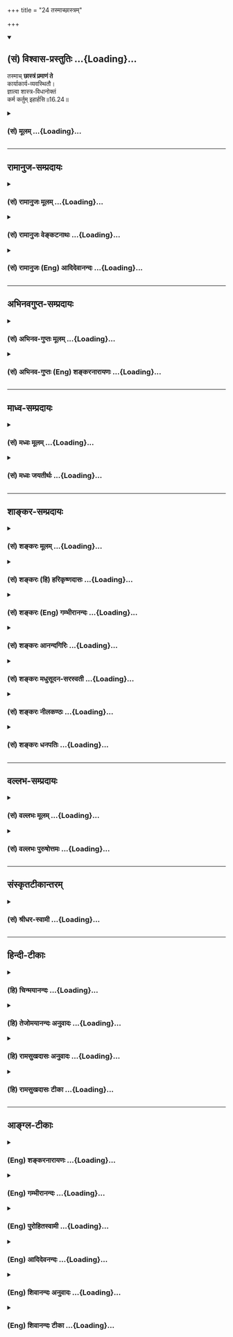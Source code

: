 +++
title = "24 तस्माच्छास्त्रम्"

+++
<div class="js_include" newlevelforh1="2" title="(सं) विश्वास-प्रस्तुतिः" unfilled url="/purANam_vaiShNavam/mahAbhAratam/06-bhIShma-parva/03-bhagavad-gItA-parva/saMskRtam/vishvAsa-prastutiH/16_daivAsura-sampad-vib/24_tasmAchChAstram.md">
<details open><summary><h2>(सं) विश्वास-प्रस्तुतिः ...{Loading}...</h2></summary>

तस्माच् **छास्त्रं प्रमाणं ते**  
कार्याकार्य-व्यवस्थितौ।  
ज्ञात्वा शास्त्र-विधानोक्तं  
कर्म कर्तुम् इहार्हसि॥16.24॥
</details>
</div>
<div class="js_include collapsed" newlevelforh1="3" title="(सं) मूलम्" unfilled url="/purANam_vaiShNavam/mahAbhAratam/06-bhIShma-parva/03-bhagavad-gItA-parva/saMskRtam/mUlam/16_daivAsura-sampad-vib/24_tasmAchChAstram.md">
<details><summary><h3>(सं) मूलम् ...{Loading}...</h3></summary>

तस्माच्छास्त्रं प्रमाणं ते कार्याकार्यव्यवस्थितौ।  
ज्ञात्वा शास्त्रविधानोक्तं कर्म कर्तुमिहार्हसि।।16.24।।
</details>
</div>


_________________
## रामानुज-सम्प्रदायः
<div class="js_include collapsed" newlevelforh1="3" title="(सं) रामानुजः मूलम्" unfilled url="/purANam_vaiShNavam/mahAbhAratam/06-bhIShma-parva/03-bhagavad-gItA-parva/saMskRtam/rAmAnujaH/mUlam/16_daivAsura-sampad-vib/24_tasmAchChAstram.md">
<details><summary><h3>(सं) रामानुजः मूलम् ...{Loading}...</h3></summary>

।।16.24।। तस्मात् **कार्याकार्यव्यवस्थितौ** उपादेयानुपादेयव्यवस्थायां
**शास्त्रम्** एव तव **प्रमाणम्।** धर्मशास्त्रेतिहासपुराणाद्युपबृंहिता
वेदा यद् एव पुरुषोत्तमाख्यं परं तत्त्वं तत्प्रीणनरूपं
तत्प्राप्त्युपायभूतं च कर्म अवबोधयन्ति तत् **शास्त्रविधानोक्तं** तत्त्वं
**कर्म** च **ज्ञात्वा** यथावद् अन्यूनातिरिक्तं विज्ञाय **कर्तुं** त्वं
**अर्हसि** तद् एव उपादातुम् अर्हसि।

</details>
</div>
<div class="js_include collapsed" newlevelforh1="3" title="(सं) रामानुजः वेङ्कटनाथः" unfilled url="/purANam_vaiShNavam/mahAbhAratam/06-bhIShma-parva/03-bhagavad-gItA-parva/saMskRtam/rAmAnujaH/venkaTanAthaH/16_daivAsura-sampad-vib/24_tasmAchChAstram.md">
<details><summary><h3>(सं) रामानुजः वेङ्कटनाथः ...{Loading}...</h3></summary>

  
  
।।16.24।। अध्यायोक्तं सर्वमेतदर्थमित्यभिप्रायेणानुशिष्यते --
तस्माच्छास्त्रमिति। अत्र
कार्याकार्यशब्दयोरुत्पाद्यानुत्पाद्यादिविषयत्वस्यासङ्गतिमभिप्रेत्याऽऽहउपादेयानुपादेयव्यवस्थायामिति।
अनुष्ठानविपर्ययस्य तत्त्वविपर्ययस्य च आसुरस्वभावे प्रदर्शितत्वादत्र च
तद्विपर्ययस्य विवक्षितत्वात् कार्याकार्यशब्दौ तत्त्वातत्त्वयोः
प्रदर्शनार्थावित्यभिप्रायेणोपादेयादिसाधारणशब्दः। उपादानमत्र यथाशास्त्रं
मनसा स्वीकरणं शास्त्रमेवेत्युक्तं;श्रुतिः स्मृतिः सदाचारः
\[या.स्मृ.1।7\] इत्यादिविरोधादित्यत्राऽऽह -- धर्मशास्त्रेति।
आदिशब्देनाचारग्रहणं;यजन्त्यविधिपूर्वकं \[9।23\]न तु मामभिजानन्ति
\[9।24\] इत्यादिव्यवच्छेदाय ज्ञात्त्वेत्यादिकमुच्यत इत्याहयदेवेति।
सर्वाणि हि शास्त्राणि साक्षाद्वा परम्परया वा परमपुरुषसमाराधनतयैव सर्वाणि
विदधति तत्र तत्त्वहितयोःवेदैश्च सर्वैरहमेव वेद्यः \[15।15\] इत्युक्तं
परतत्त्वं प्रागुक्तसमाख्यया
स्मारयतिपुरुषोत्तमाख्यमिति। तत्प्राप्त्युपायभूतं चेति सर्वेषां हि
फलसङ्गादित्यागेनानुष्ठितानां परब्रह्मप्राप्त्युपायत्वमेव स्वभाव इति
भावः। अत्रअवबोधयन्तीत्यनेनाज्ञातज्ञापनरूपविधानशब्दार्थो विवृतः।
अयथाशास्त्रं कर्मणां करणं च न कर्तव्यमित्यभिप्रायेणकर्तुमर्हसि
इत्युक्तम्। तस्मादप्यनुष्ठानतत्त्वाध्यवसायसाधारण्यमाहउपादातुमिति। अर्हसि
इत्येतदनुसारिमध्यमत्वमिति निर्देशः तस्य दैवीसम्पदभिजातस्य
योग्यत्वातिशयद्योतनाय। एतदुक्तं भवति -- सत्त्वोत्तरेण भवता
कुहकपुरुषकौशलातिशयपरिग्राहितमोहनशास्त्राभासप्रक्रियानुधावनेन
नित्यभगवदाज्ञारूपवेदाख्यशास्त्रसारभूताद्यथाधिकारं
कर्मयोगभक्तियोगरूपभगवदनन्यभजनपरमधर्मान्न प्रच्युतेन भवितव्यम् अपितु स एव
नित्यमुपादेयः -- इति। इहेति निर्देशः कर्माधिकारभूमिप्रदर्शनार्थः;
कर्मवश्यावस्थत्वज्ञापको वा।  
  
इति कवितार्किकसिंहस्य सर्वतन्त्रस्वतन्त्रस्य श्रीमद्वेङ्कटनाथस्य
वेदान्ताचार्यस्य कृतिषु भगवद्रामानुजविरचितश्रीमद्गीताभाष्यटीकायां
तात्पर्यचन्द्रिकायां षोडशोऽध्यायः।।16।। , ,

</details>
</div>
<div class="js_include collapsed" newlevelforh1="3" title="(सं) रामानुजः (Eng) आदिदेवानन्दः" unfilled url="/purANam_vaiShNavam/mahAbhAratam/06-bhIShma-parva/03-bhagavad-gItA-parva/saMskRtam/rAmAnujaH/english/AdidevAnandaH/16_daivAsura-sampad-vib/24_tasmAchChAstram.md">
<details><summary><h3>(सं) रामानुजः (Eng) आदिदेवानन्दः ...{Loading}...</h3></summary>

16.24 Hence, the Sastra is to be the only authority for you in determining what should be done and what should not be done, viz., in deciding what ought to be accepted and what ought not be accepted. You should know, i.e., understand, neither more nor less than what constitutes the truth and the work enjoined in the injunctions of the Sastras which the Highest Reality called the Supreme Person revealed in the Vedas. The Vedic injunctions are supplemented by the Dharma-sastras,
the Itihasas and the Puranas. The acts enjoined by them are the means for reaching Him and for pleasing Him. You should perform them; you should accept them alone.

</details>
</div>


_________________
## अभिनवगुप्त-सम्प्रदायः
<div class="js_include collapsed" newlevelforh1="3" title="(सं) अभिनव-गुप्तः मूलम्" unfilled url="/purANam_vaiShNavam/mahAbhAratam/06-bhIShma-parva/03-bhagavad-gItA-parva/saMskRtam/abhinava-guptaH/mUlam/16_daivAsura-sampad-vib/24_tasmAchChAstram.md">
<details><summary><h3>(सं) अभिनव-गुप्तः मूलम् ...{Loading}...</h3></summary>

।।16.23 -- 16.24।। न चैतत् पुरुषवचनमित्यनादरणीयम्; अपि तु
अनादिशास्त्रमत्र प्रमाणम् इत्युच्यते -- यः शास्त्रविधिमिति। तस्मादिति।
शास्त्रविधिं त्यजत स्वमनीषयैव कार्याकार्यविचारं कुर्वतः प्रत्युत
नरकपातः। तस्मात् आत्मबुद्ध्या +++(S;;N add शास्त्रमननुसृत्य after
आत्मबुद्ध्या)+++ कार्याकार्यव्यवस्थां मा कार्षीः इति तात्पर्यम् \[इति\]।  
  

</details>
</div>
<div class="js_include collapsed" newlevelforh1="3" title="(सं) अभिनव-गुप्तः (Eng) शङ्करनारायणः" unfilled url="/purANam_vaiShNavam/mahAbhAratam/06-bhIShma-parva/03-bhagavad-gItA-parva/saMskRtam/abhinava-guptaH/english/shankaranArAyaNaH/16_daivAsura-sampad-vib/24_tasmAchChAstram.md">
<details><summary><h3>(सं) अभिनव-गुप्तः (Eng) शङ्करनारायणः ...{Loading}...</h3></summary>

16.23-24 Yah sastravidhim etc. Tasmat etc. On the other hand, a fall
into the hell is \[inevitable\] for a person who rejects the scriptural
injunctions and makes, using his own intellect, an analysis as to what
is to be done and what is not to be done. Therefore, don't make a
decision with your intellect about what is to be done and what is not to
be done.-This is what is intended to be conveyed here.

</details>
</div>


_________________
## माध्व-सम्प्रदायः
<div class="js_include collapsed" newlevelforh1="3" title="(सं) मध्वः मूलम्" unfilled url="/purANam_vaiShNavam/mahAbhAratam/06-bhIShma-parva/03-bhagavad-gItA-parva/saMskRtam/madhvaH/mUlam/16_daivAsura-sampad-vib/24_tasmAchChAstram.md">
<details><summary><h3>(सं) मध्वः मूलम् ...{Loading}...</h3></summary>

।।16.24।। Sri Madhvacharya did not comment on this sloka.

</details>
</div>
<div class="js_include collapsed" newlevelforh1="3" title="(सं) मध्वः जयतीर्थः" unfilled url="/purANam_vaiShNavam/mahAbhAratam/06-bhIShma-parva/03-bhagavad-gItA-parva/saMskRtam/madhvaH/jayatIrthaH/16_daivAsura-sampad-vib/24_tasmAchChAstram.md">
<details><summary><h3>(सं) मध्वः जयतीर्थः ...{Loading}...</h3></summary>

।।16.24।। Sri Jayatirtha did not comment on this sloka.

</details>
</div>


_________________
## शाङ्कर-सम्प्रदायः
<div class="js_include collapsed" newlevelforh1="3" title="(सं) शङ्करः मूलम्" unfilled url="/purANam_vaiShNavam/mahAbhAratam/06-bhIShma-parva/03-bhagavad-gItA-parva/saMskRtam/shankaraH/mUlam/16_daivAsura-sampad-vib/24_tasmAchChAstram.md">
<details><summary><h3>(सं) शङ्करः मूलम् ...{Loading}...</h3></summary>

।।16.24।। --,**तस्मात् शास्त्रं प्रमाणं** ज्ञानसाधनं **ते** तव
**कार्याकार्यव्यवस्थितौ** कर्तव्याकर्तव्यव्यवस्थायाम्। अतः **ज्ञात्वा**
बुद्ध्वा **शास्त्रविधानोक्तं** विधिः विधानं शास्त्रेण विधानं
शास्त्रविधानम् कुर्यात्; न कुर्यात् इत्येवंलक्षणम्; तेन उक्तं
स्व**कर्म** यत् तत् **कर्तुम् इह** **अर्हसि;** इह इति
कर्माधिकारभूमिप्रदर्शनार्थम् इति।। इति श्रीमत्परमहंसपरिव्राजकाचार्यस्य
श्रीगोविन्दभगवत्पूज्यपादशिष्यस्य,श्रीमच्छंकरभगवतः कृतौ
श्रीमद्भगवद्गीताभाष्ये  
  
षोडशोऽध्यायः।।  
  

</details>
</div>
<div class="js_include collapsed" newlevelforh1="3" title="(सं) शङ्करः (हि) हरिकृष्णदासः" unfilled url="/purANam_vaiShNavam/mahAbhAratam/06-bhIShma-parva/03-bhagavad-gItA-parva/saMskRtam/shankaraH/hindI/harikRShNadAsaH/16_daivAsura-sampad-vib/24_tasmAchChAstram.md">
<details><summary><h3>(सं) शङ्करः (हि) हरिकृष्णदासः ...{Loading}...</h3></summary>

।।16.24।। सुतरां कर्तव्य और अकर्तव्यकी व्यवस्थामें तेरे लिये शास्त्र ही
प्रमाण है; अर्थात् ज्ञान प्राप्त करनेका साधन है। अतः शास्त्रविधानसे कही
हुई बातको समझकर यानी आज्ञाका नाम विधान है। शास्त्रद्वारा जो ऐसी आज्ञा दी
जाय कि यह कार्य कर; यह मत कर वह शास्त्रविधान है; उससे बताये,हुए
स्वकर्मको जानकर तुझे इस कर्मक्षेत्रमें कार्य करना उचित है। इह शब्द जिस
भूमिमें कर्मोंका अधिकार है उसका लक्ष्य करवानेवाला है।

</details>
</div>
<div class="js_include collapsed" newlevelforh1="3" title="(सं) शङ्करः (Eng) गम्भीरानन्दः" unfilled url="/purANam_vaiShNavam/mahAbhAratam/06-bhIShma-parva/03-bhagavad-gItA-parva/saMskRtam/shankaraH/english/gambhIrAnandaH/16_daivAsura-sampad-vib/24_tasmAchChAstram.md">
<details><summary><h3>(सं) शङ्करः (Eng) गम्भीरानन्दः ...{Loading}...</h3></summary>

16.24 Tasmat, therefore; sastram, the scripure; is te, your; pramanam,
authority, the means of knowledge; karya-akarya-vyavasthitau, as regards
the determination of what is to be done and what is not to be done.
Therefore, jnatva, after understanding; that which is your own karma,
duty; sastra-vidhana-uktam, as presented by scriptural
injunction-vidhana is the same as vidhi, precept, in the form, 'you
should do', 'you should not do'; as presented by that; arhasi, you
ought; kartum, to perform; it iha, here. 'Here' is used for pointing out
the sphere in which one is intitled to perform his duties.
F:gitadataR.K.GitaCHAPTER16.doc Page 1 of 1

</details>
</div>
<div class="js_include collapsed" newlevelforh1="3" title="(सं) शङ्करः आनन्दगिरिः" unfilled url="/purANam_vaiShNavam/mahAbhAratam/06-bhIShma-parva/03-bhagavad-gItA-parva/saMskRtam/shankaraH/AnandagiriH/16_daivAsura-sampad-vib/24_tasmAchChAstram.md">
<details><summary><h3>(सं) शङ्करः आनन्दगिरिः ...{Loading}...</h3></summary>

।।16.24।। शास्त्रादृते कर्मणो निष्फलत्वे फलितमाह -- **तस्मादिति।**
कर्तव्याकर्तव्यौ धर्माधर्मौ तस्य शास्त्रस्य प्रमाणत्वेऽपि मम किं
कर्तव्यमित्याशङ्क्याह -- **अत इति।** स्वकर्म क्षत्रियस्य युद्धादि;
इतिशब्दोऽध्यायसमाप्त्यर्थः। तदनेनाध्यायेन
प्राग्भवीयकर्मवासनानुसारेणाभिव्यज्यमानसात्त्विकादिप्रकृतित्रयविभागेन
दैव्यासुरीतिसंपद्द्वयमादानहानाभ्यामुपदिश्य कामक्रोधलोभानपहाय
पुरुषार्थिना शास्त्रप्रवणेन तदुक्तकारिणा भवितव्यमिति निर्धारितम्। इति
श्रीमत्परमहंसपरिव्राजकाचार्यश्रीमच्छुद्धानन्दपूज्यपादशिष्यानन्दगिरिकृतौ
षोडशोऽध्यायः।।16।।  
  

</details>
</div>
<div class="js_include collapsed" newlevelforh1="3" title="(सं) शङ्करः मधुसूदन-सरस्वती" unfilled url="/purANam_vaiShNavam/mahAbhAratam/06-bhIShma-parva/03-bhagavad-gItA-parva/saMskRtam/shankaraH/madhusUdana-sarasvatI/16_daivAsura-sampad-vib/24_tasmAchChAstram.md">
<details><summary><h3>(सं) शङ्करः मधुसूदन-सरस्वती ...{Loading}...</h3></summary>

।।16.24।। यस्मादेवं -- तस्मादिति। यस्माच्छास्त्रविमुखतया
कामाधीनप्रवृत्तिरैहिकपारत्रिकसर्वपुरुषार्थायोग्या तस्मात्ते तव
श्रेयोऽर्थिनः कार्याकार्यव्यवस्थितौ किं कार्यं किमकार्यमिति विषये
शास्त्रं वेदतदुपजीविस्मृतिपुराणादिकमेव बोधकं प्रमाणं नान्यत्
स्वोत्प्रेक्षाबुद्धवाक्यादीत्यभिप्रायः। एवंचेह कर्माधिकारभूमौ
शास्त्रविधानेन कुर्यान्न कुर्यादित्येवंप्रवर्तनानिवर्तनारूपेण
वैदिकलिङादिपदेनोक्तं कर्म विहितं प्रतिषिद्धं च ज्ञात्वा निषिद्धं वर्जयन्
विहितं क्षत्रियस्य युद्धादिकर्म त्वं कर्तुमर्हसि
सत्त्वशुद्धिपर्यन्तमित्यर्थः। तदेवमस्मिन्नध्याये सर्वस्या आसुर्याः संपदो
मूलभूतान्त्सर्वश्रेयःप्रापकान्त्सर्वश्रेयःप्रतिबन्धकान्महादोषान्कामक्रोधलोभानपहाय
श्रेयोर्थिना श्रद्दधानतया शास्त्रप्रवणेन तदुपदिष्टार्थानुष्ठानपरेण
भवितव्यमिति संपद्वयविभागप्रदर्शनमुखेन निर्धारितम्।

</details>
</div>
<div class="js_include collapsed" newlevelforh1="3" title="(सं) शङ्करः नीलकण्ठः" unfilled url="/purANam_vaiShNavam/mahAbhAratam/06-bhIShma-parva/03-bhagavad-gItA-parva/saMskRtam/shankaraH/nIlakaNThaH/16_daivAsura-sampad-vib/24_tasmAchChAstram.md">
<details><summary><h3>(सं) शङ्करः नीलकण्ठः ...{Loading}...</h3></summary>

।।16.24।। यस्माच्छास्त्रातिगः शुद्ध्यादिकं त्रयं नाप्नोति तस्मात्ते तव
शुद्ध्यादिकामस्य शास्त्रमेव प्रमाणं किं कार्यं किं न कार्यमित्यस्यां
व्यवस्थायाम्। एवं ज्ञात्वा शास्त्रं इदं कर्तव्यमिदं न कर्तव्यमिति शासनं
वेदाज्ञारूपं; विधानं च तदुल्लङ्घने प्रतिसमाधानम्। अग्निहोत्राद्यकरणेऽयं
दोषस्तत्परिहारार्थमिदं कृच्छ्रादिकं प्रायश्चित्तम्। ब्रह्महत्यादिकरणेऽयं
दोषस्तत्परिहारार्थमिदमश्वमेधादि अन्यद्वा प्रायश्चित्तम्। शास्त्रं च
विधानं च ताभ्यामुक्तं कर्म इह मनुष्यलोके कर्तुमर्हसि। लोकान्तरे
कर्मस्वनधिकारं दर्शयितुमिहेत्युक्तम् तदेवं शास्त्रानुवर्तिन एव
चित्तशुद्ध्यादिकं नान्यस्येति सिद्धम्।

</details>
</div>
<div class="js_include collapsed" newlevelforh1="3" title="(सं) शङ्करः धनपतिः" unfilled url="/purANam_vaiShNavam/mahAbhAratam/06-bhIShma-parva/03-bhagavad-gItA-parva/saMskRtam/shankaraH/dhanapatiH/16_daivAsura-sampad-vib/24_tasmAchChAstram.md">
<details><summary><h3>(सं) शङ्करः धनपतिः ...{Loading}...</h3></summary>

।।16.24।। यस्माच्छास्त्रविधिमुत्सृज्य कामकारतः प्रवृत्तानां
पुरुषार्थहानिरनर्थावाप्तिश्च तस्मात्ते दैवीं संपदमभिजातस्य तव
कार्याकार्यव्यवस्थितौ कर्तव्याकर्तव्यव्यवस्थायां शास्त्रं प्रमाणं
ज्ञानसाधनमतः शास्त्रेण विधानं कुर्यादित्येवंलक्षणं शास्त्रविधानं
तेनोक्तं स्वस्य क्षत्रियस्य यत्कर्म तदिह कर्माधिकारभूमौ कर्तुमर्हसि
योग्योऽसि। इदं कर्तव्यमिदं नेति शासनं वेदाज्ञारुपं शास्त्रं तदतिक्रमे
प्रायश्चित्तं विधानं शास्त्रं च विधानं च ताभ्यामुक्तमिति
तूक्तविधानपदार्थस्य शास्तेनेनेति व्युत्पत्त्या
शास्त्रपदार्थऽन्तर्भावमभिप्रेत्याचार्यैर्नोक्तं तदनेन षोडशाध्यायेन
संपद्वयं निरुपयता सर्वस्या आसुर्याः संपदो मूलभूतान् सर्वानर्थप्रापकान्
सर्वार्थप्रतिबन्धकान्महादोषान्कामादीन् त्रीन्परित्यज्य तत्परिवर्जनं
श्रेयआचरणकारणं शास्त्रविध्युल्लङ्घनं च विहाय श्रेयोऽर्थिना श्रद्दधानतया
शास्त्रोपदिष्टार्थानुष्ठानपरेण भवितव्यमिति दर्शयता आसुर्याः परिवर्जनेन
दैव्या उपादानेन च लभ्यमखण्डं मोक्षाख्यं ब्रह्म प्रकाशितम्। इति
श्रीमत्परमहंसपरिव्राजकाचार्यबालस्वामिश्रीपादशिष्यदत्तवंशावतंसरामकुमारसूनुधनपतिविदुषा
विरचितायां गीताभाष्योत्कर्षदीपिकायं षोडशोऽध्यायः।।16।।

</details>
</div>


_________________
## वल्लभ-सम्प्रदायः
<div class="js_include collapsed" newlevelforh1="3" title="(सं) वल्लभः मूलम्" unfilled url="/purANam_vaiShNavam/mahAbhAratam/06-bhIShma-parva/03-bhagavad-gItA-parva/saMskRtam/vallabhaH/mUlam/16_daivAsura-sampad-vib/24_tasmAchChAstram.md">
<details><summary><h3>(सं) वल्लभः मूलम् ...{Loading}...</h3></summary>

।।16.24।। फलितमाह -- तस्माच्छास्त्रमिति। तस्मान्मयि दत्तचित्तः कर्म
युद्धाख्यं शास्त्रविधानोक्तं स्वधर्मं
कर्त्तुमर्हसि। स्वकर्मवृत्तिर्दैवस्य निवृत्तिर्नासुरोदयात्। इति
दैवासुरविभागोऽयं षोडश ईरितः।।।।

</details>
</div>
<div class="js_include collapsed" newlevelforh1="3" title="(सं) वल्लभः पुरुषोत्तमः" unfilled url="/purANam_vaiShNavam/mahAbhAratam/06-bhIShma-parva/03-bhagavad-gItA-parva/saMskRtam/vallabhaH/puruShottamaH/16_daivAsura-sampad-vib/24_tasmAchChAstram.md">
<details><summary><h3>(सं) वल्लभः पुरुषोत्तमः ...{Loading}...</h3></summary>

  
  
।।16.24।। तस्मादिति। तस्मात् कारणात्ते तव दैव्यां सम्पदि जातस्य
कार्याकार्यव्यवस्थितौइदं कार्यम्; इदमकार्यम् एतयोर्व्यवस्थितौ
व्यवस्थायां शास्त्रं प्रमाणं; अतः शास्त्रं विधानोक्तं ज्ञात्वैतत्सङ्गेन
त्वं कर्म,कर्तुमिह प्रपञ्चे अर्हसि।  
  
दैवासुरीयसम्पत्तिविवेकेन तु षोडशे। सङ्गत्यागविभागेन बन्धमोक्षौ
विवेचितौ।।1।।

</details>
</div>


_________________
## संस्कृतटीकान्तरम्
<div class="js_include collapsed" newlevelforh1="3" title="(सं) श्रीधर-स्वामी" unfilled url="/purANam_vaiShNavam/mahAbhAratam/06-bhIShma-parva/03-bhagavad-gItA-parva/saMskRtam/shrIdhara-svAmI/16_daivAsura-sampad-vib/24_tasmAchChAstram.md">
<details><summary><h3>(सं) श्रीधर-स्वामी ...{Loading}...</h3></summary>

।।16.24।। फलितमाह **-- तस्मादिति।** इदं कार्यमिदमकार्यमित्यस्यां
व्यवस्थायां ते तव शास्त्रं श्रुतिस्मृतिपुराणादिकमेव प्रमाणम्। अतः
शास्त्रविधानोक्तं कर्म ज्ञात्वा इह कर्माधिकारे वर्तमानो यथाऽधिकारं कर्म
कर्तुमर्हसि। ,तन्मूलत्वात्सत्त्वशुद्धिसम्यग्ज्ञानमुक्तीनामित्यर्थः।

</details>
</div>


_________________
## हिन्दी-टीकाः
<div class="js_include collapsed" newlevelforh1="3" title="(हि) चिन्मयानन्दः" unfilled url="/purANam_vaiShNavam/mahAbhAratam/06-bhIShma-parva/03-bhagavad-gItA-parva/hindI/chinmayAnandaH/16_daivAsura-sampad-vib/24_tasmAchChAstram.md">
<details><summary><h3>(हि) चिन्मयानन्दः ...{Loading}...</h3></summary>

।।16.24।। पूर्व के तीन श्लोकों में दी गई युक्तियों का यह निष्कर्ष निकलता
है कि साधक को शास्त्र प्रमाण के अनुसार अपनी जीवन पद्धति अपनानी चाहिए।
कर्तव्य और अकर्तव्य का निश्चय शास्त्राध्ययन के द्वारा ही हो सकता है।
सत्य की प्राप्ति के मार्ग को निश्चित करने में प्रत्येक साधक अपनी ही
कल्पनाओं का आश्रय नहीं ले सकता । शास्त्रों की घोषणा उन ऋषियों ने की है;
जिन्होंने इस मार्ग के द्वारा पूर्णत्व का साक्षात्कार किया था। अत जब उन
ऋषियों ने हमें उस मार्ग का मानचित्र दिया है; तो हमारे लिए यही उचित है कि
विनयभाव से उसका अनुसरण कर स्वयं को कृतार्थ करें। ज्ञात्वा इसलिए आत्मदेव
की तीर्थयात्रा प्रारम्भ करने के पूर्व हमें इन शास्त्रों का
बुद्धिमत्तापूर्वक अध्ययन करना चाहिए। लक्ष्य; मार्ग; विघ्न और विघ्न के
निराकरण के उपायों का जानना किसी भी यात्रा के लिए अत्यावश्यक और लाभदायक
होता है। तुम्हें कर्म करना चाहिए अनेक लोग शास्त्र को जानते हैं;परन्तु ऐसे
अत्यन्त विरले लोग ही होते हैं; जिनमें शास्त्रोपदिष्ट जीवन जीने का साहस;
दृढ़ संकल्प और आत्मानुभूति के लक्ष्य की प्राप्ति होने तक धैर्य बना रहता
है। इसलिए; भगवान् श्रीकृष्ण का यह उपदेश है कि काम; क्रोध और लोभ का त्याग
कर मनुष्य को शास्त्रानुसार जीवन यापन करना चाहिए। यही कर्मयोग का जीवन
है। conclusion तत्सदिति श्रीमद्भगवद्गीतासूपनिषत्सु ब्रह्मविद्यायां
योगशास्त्रे  
  
श्रीकृष्णार्जुनसंवादे दैवासुरसंपद्विभागयोगो नाम षोढशोऽध्याय।।

</details>
</div>
<div class="js_include collapsed" newlevelforh1="3" title="(हि) तेजोमयानन्दः अनुवादः" unfilled url="/purANam_vaiShNavam/mahAbhAratam/06-bhIShma-parva/03-bhagavad-gItA-parva/hindI/tejomayAnandaH/anuvAdaH/16_daivAsura-sampad-vib/24_tasmAchChAstram.md">
<details><summary><h3>(हि) तेजोमयानन्दः अनुवादः ...{Loading}...</h3></summary>

।।16.24।। इसलिए तुम्हारे लिए कर्तव्य और अकर्तव्य की व्यवस्था (निर्णय)
में शास्त्र ही प्रमाण है शास्त्रोक्त विधान को जानकर तुम्हें अपने कर्म
करने चाहिए।।

</details>
</div>
<div class="js_include collapsed" newlevelforh1="3" title="(हि) रामसुखदासः अनुवादः" unfilled url="/purANam_vaiShNavam/mahAbhAratam/06-bhIShma-parva/03-bhagavad-gItA-parva/hindI/rAmasukhadAsaH/anuvAdaH/16_daivAsura-sampad-vib/24_tasmAchChAstram.md">
<details><summary><h3>(हि) रामसुखदासः अनुवादः ...{Loading}...</h3></summary>

।।16.24।। अतः तेरे लिये कर्तव्य-अकर्तव्यकी व्यवस्थामें शास्त्र ही प्रमाण
है -- ऐसा जानकर तू इस लोकमें शास्त्र-विधिसे नियत कर्तव्य कर्म करनेयोग्य
है।

</details>
</div>
<div class="js_include collapsed" newlevelforh1="3" title="(हि) रामसुखदासः टीका" unfilled url="/purANam_vaiShNavam/mahAbhAratam/06-bhIShma-parva/03-bhagavad-gItA-parva/hindI/rAmasukhadAsaH/TIkA/16_daivAsura-sampad-vib/24_tasmAchChAstram.md">
<details><summary><h3>(हि) रामसुखदासः टीका ...{Loading}...</h3></summary>

।।16.24।।***व्याख्या --***  **तस्मात् शास्त्रं प्रमाणं ते
कार्याकार्यव्यवस्थितौ --** जिन मनुष्योंको अपने प्राणोंसे मोह होता है; वे
प्रवृत्ति और निवृत्ति अर्थात् कर्तव्य और अकर्तव्यको न जाननेसे विशेषरूपसे
आसुरीसम्पत्तिमें प्रवृत्त होते हैं। इसलिये तू कर्तव्य और अकर्तव्यका
निर्णय करनेके लिये शास्त्रको सामने रख। जिनकी महिमा शास्त्रोंने गायी है और
जिनका बर्ताव शास्त्रीय सिद्धान्तके अनुसार होता है; ऐसे संतमहापुरुषोंके
आचरणों और वचनोंके अनुसार चलना भी शास्त्रोंके अनुसार ही चलना है। कारण कि
उन महापुरुषोंने शास्त्रोको आदर दिया है; और शास्त्रोंके अनुसार चलनेसे ही
वे श्रेष्ठ पुरुष बने हैं। वास्तवमें देखा जाय तो जो महापुरुष
परमात्मतत्त्वको प्राप्त हुए हैं; उनके आचरणों; आदर्शों; भावों आदिसे ही
शास्त्र बनते हैं।**शास्त्रं प्रमाणम्** का तात्पर्य यह है कि लोकपरलोकका
आश्रय लेकर चलनेवाले मनुष्योंके लिये कर्तव्यअकर्तव्यकी व्यवस्थामें
शास्त्र ही प्रमाण है।  
  
**ज्ञात्वा शास्त्रविधानोक्तं कर्म कर्तुमिहार्हसि (टिप्पणी प₀ 831) --**
प्राणपोषणपरायण मनुष्य शास्त्रविधिको (कि किसमें प्रवृत्त होना है और किससे
निवृत होना है) नहीं जानते (गीता 16। 7) इसलिये उनको सिद्धि आदीकि प्राप्ति
नहीं होती। भगवान् अर्जुनसे कहते हैं कि तू तो दैवीसम्पत्तिको प्राप्त है
अतः तू शास्त्रविधिको जानकर कर्तव्यका पालन करनेयोग्य है।  
  
अर्जुन पहले अपनी धारणासे कहते थे कि युद्ध करनेसे मुझे पाप लगेगा; जबकि
भाग्यशाली श्रेष्ठ क्षत्रियोंके लिये अपनेआप प्राप्त हुआ युद्ध स्वर्गको
देनेवाला है (गीता 2। 32)। भगवान् कहते हैं कि भैया तू पापपुण्यका निर्णय
अपने मनमाने ढंगसे कर रहा है तुझे तो इस विषयमें शास्त्रको प्रमाण रखना
चाहिये। शास्त्रकी आज्ञा समझकर ही तुझे कर्तव्यकर्म करना चाहिये। इसका
तात्पर्य यह है कि युद्धरूप क्रिया बाँधनेवाली नहीं है; प्रत्युत स्वार्थ
और अभिमान रखकर की हुई शास्त्रीय क्रिया (यज्ञ; दान आदि) ही बाँधनेवाली
होती है और मनमाने ढंगसे (शास्त्रविपरीत) की हुई क्रिया तो पतन करनेवाली
होती है।  
  
स्वतः प्राप्त युद्धरूप क्रिया क्रूर और हिंसारूप दीखती हुई भी पापजनक नहीं
होती (गीता 18। 47)। तात्पर्य है कि स्वभावनियत कर्म करता हुआ सर्वथा
स्वार्थरहित मनुष्य पापको प्राप्त नहीं होता अर्थात् ब्राह्मण; क्षत्रिय;
वैश्य और शूद्र -- इनके स्वभावके अनुसार शास्त्रोंने जो आज्ञा दी है; उसके
अनुसार कर्म करनेसे मनुष्यको पाप नहीं लगता। पाप लगता है -- स्वार्थसे;
अभिमानसे और दूसरोंका अनिष्ट सोचनेसे। मनुष्यजन्मकी सार्थकता यही है कि वह
शरीरप्राणोंके मोहमें न फँसकर केवल परमात्मप्राप्तिके उद्देश्यसे
शास्त्रविहित कर्मोंको करे।  
  
**इस प्रकार ; तत्; सत् -- इन भगवन्नामोंके उच्चारणपूर्वक ब्रह्मविद्या और
योगशास्त्रमय श्रीमद्भगवद्गीतोपनिषद्रूप श्रीकृष्णार्जुनसंवादमें
दैवासुरसम्पद्विभागयोग नामक सोलहवाँ अध्याय पूर्ण हुआ।।16।।  
  
**

</details>
</div>


_________________
## आङ्ग्ल-टीकाः
<div class="js_include collapsed" newlevelforh1="3" title="(Eng) शङ्करनारायणः" unfilled url="/purANam_vaiShNavam/mahAbhAratam/06-bhIShma-parva/03-bhagavad-gItA-parva/english/shankaranArAyaNaH/16_daivAsura-sampad-vib/24_tasmAchChAstram.md">
<details><summary><h3>(Eng) शङ्करनारायणः ...{Loading}...</h3></summary>

16.24. Therefore, by considering the scripture as your authority in determining as to what is to be done and what is not to be done, you should perform action, laid down by the regulations of the scriptures.

</details>
</div>
<div class="js_include collapsed" newlevelforh1="3" title="(Eng) गम्भीरानन्दः" unfilled url="/purANam_vaiShNavam/mahAbhAratam/06-bhIShma-parva/03-bhagavad-gItA-parva/english/gambhIrAnandaH/16_daivAsura-sampad-vib/24_tasmAchChAstram.md">
<details><summary><h3>(Eng) गम्भीरानन्दः ...{Loading}...</h3></summary>

16.24 Therefore, the scripture is your authority as regards the determination of what is to be done and what is not to be done. After understanding (your) duty as presented by scriptural injunction, you ought to perform (your duty) here.

</details>
</div>
<div class="js_include collapsed" newlevelforh1="3" title="(Eng) पुरोहितस्वामी" unfilled url="/purANam_vaiShNavam/mahAbhAratam/06-bhIShma-parva/03-bhagavad-gItA-parva/english/purohitasvAmI/16_daivAsura-sampad-vib/24_tasmAchChAstram.md">
<details><summary><h3>(Eng) पुरोहितस्वामी ...{Loading}...</h3></summary>

16.24 Therefore whenever there is doubt whether thou shouldst do a thing or not, let the scriptures guide thy conduct. In the light of the scriptures shouldst thou labour the whole of thy life."

</details>
</div>
<div class="js_include collapsed" newlevelforh1="3" title="(Eng) आदिदेवनन्दः" unfilled url="/purANam_vaiShNavam/mahAbhAratam/06-bhIShma-parva/03-bhagavad-gItA-parva/english/AdidevanandaH/16_daivAsura-sampad-vib/24_tasmAchChAstram.md">
<details><summary><h3>(Eng) आदिदेवनन्दः ...{Loading}...</h3></summary>

16.24 Therefore, let the Sastra be your authority for determining what should be done and what should not be done. Knowing what is enjoined in the injunctions of the Sastra, you should perform work here.

</details>
</div>
<div class="js_include collapsed" newlevelforh1="3" title="(Eng) शिवानन्दः अनुवादः" unfilled url="/purANam_vaiShNavam/mahAbhAratam/06-bhIShma-parva/03-bhagavad-gItA-parva/english/shivAnandaH/anuvAdaH/16_daivAsura-sampad-vib/24_tasmAchChAstram.md">
<details><summary><h3>(Eng) शिवानन्दः अनुवादः ...{Loading}...</h3></summary>

16.24 Therefore, let the scripture be thy authority in determining what ought to be done and what ought not to be done. Having known what is said in the ordinance of the scriptures, thou shouldst act here in this world.

</details>
</div>
<div class="js_include collapsed" newlevelforh1="3" title="(Eng) शिवानन्दः टीका" unfilled url="/purANam_vaiShNavam/mahAbhAratam/06-bhIShma-parva/03-bhagavad-gItA-parva/english/shivAnandaH/TIkA/16_daivAsura-sampad-vib/24_tasmAchChAstram.md">
<details><summary><h3>(Eng) शिवानन्दः टीका ...{Loading}...</h3></summary>

16.24 तस्मात् therefore; शास्त्रम् scripture; प्रमाणम् (be) authority;
ते they; कार्याकार्यव्यवस्थितौ in determining what ought to be done and what ought not to be done; ज्ञात्वा having known; शास्त्रविधानोक्तम्
what is said in the ordinance of the scriptures; कर्म action; कर्तुम् to do; इह here (in this world); अर्हसि shouldst.Commentary He who desires the welfare of the Self should not disregard the ;nds of the scriptures.
A man who is anxious to obtain eternal bliss should respect the Vedas and the Smritis which lay down the code of right conduct. He should readily renounce whatever the scriptures teach him to abandon and accept whatever he is directed to accept.He who is thus entirely devoted to the Vedas cannot meet with misfortune; grief or delusion. No mother is more kind than the scriptures for they restrain us from doing evil and bestow on us the greatest good (liberation or Moksha). Therefore treat the scriptures with great respect. Renounce all that the scriptures prohibit. Whatever is worthy of being done; that thou shouldst do thoroughly with all thy heart and all thy strength.Thus in the Upanishads of the glorious Bhagavad Gita; the science of the Eternal;
the scripture of Yoga; the dialogue between Sri Krishna and Arjuna; ends the sixteenth discourse entitledThe Yoga of the Division Between  
  
The Divine and the Demoniacal. ,

</details>
</div>

